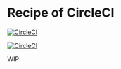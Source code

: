 # Recipe of CircleCI
[![CircleCI](https://dl.circleci.com/status-badge/img/gh/dr666m1/recipe-circle-ci/tree/main.svg?style=svg)](https://dl.circleci.com/status-badge/redirect/gh/dr666m1/recipe-circle-ci/tree/main)

[![CircleCI](https://dl.circleci.com/insights-snapshot/gh/dr666m1/recipe-circle-ci/main/mainWorkflow/badge.svg?window=30d)](https://app.circleci.com/insights/github/dr666m1/recipe-circle-ci/workflows/mainWorkflow/overview?branch=main&reporting-window=last-30-days&insights-snapshot=true)

WIP
